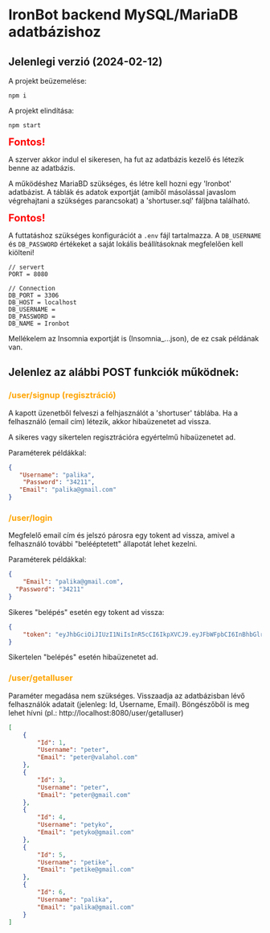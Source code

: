 
<style>
red { color: red }
yellow { color: yellow }
orange { color: orange }
</style>

# IronBot backend MySQL/MariaDB adatbázishoz

## Jelenlegi verzió (2024-02-12)

A projekt beüzemelése:
```
npm i
```

A projekt elindítása:
```
npm start
```

<span style="color:red;font-weight:700;font-size:20px">
    Fontos!
</span>

A szerver akkor indul el sikeresen, ha fut az adatbázis kezelő és létezik benne az adatbázis.

A működéshez MariaBD szükséges, és létre kell hozni egy 'Ironbot' adatbázist.
A táblák és adatok exportját (amiből másolással javaslom végrehajtani a szükséges parancsokat) a 'shortuser.sql' fáljbna található.

<span style="color:red;font-weight:700;font-size:20px">
    Fontos!
</span>

A futtatáshoz szükséges konfigurációt a `.env` fájl tartalmazza. A `DB_USERNAME` és `DB_PASSWORD` értékeket a saját lokális beállításoknak megfelelően kell kiölteni!

```
// servert
PORT = 8080

// Connection
DB_PORT = 3306
DB_HOST = localhost
DB_USERNAME = 
DB_PASSWORD = 
DB_NAME = Ironbot
```

Mellékelem az Insomnia exportját is (Insomnia_...json), de ez csak példának van.

## Jelenlez az alábbi POST funkciók működnek:

### <orange>/user/signup (regisztráció)</orange>


A kapott üzenetből felveszi a felhjasználót a 'shortuser' táblába. Ha a felhasználó (email cím) létezik, akkor hibaüzenetet ad vissza.

A sikeres vagy sikertelen regisztrációra egyértelmű hibaüzenetet ad.

Paraméterek példákkal:

```json
{
   "Username": "palika",
	"Password": "34211",
   "Email": "palika@gmail.com"
}
```

### <orange>/user/login</orange>

Megfelelő email cím és jelszó párosra egy tokent ad vissza, amivel a felhasználó további "belééptetett" állapotát lehet kezelni.

Paraméterek példákkal:
```json
{
	"Email": "palika@gmail.com",
  "Password": "34211"   
}
```

Sikeres "belépés" esetén egy tokent ad vissza:

```json
{
	"token": "eyJhbGciOiJIUzI1NiIsInR5cCI6IkpXVCJ9.eyJFbWFpbCI6InBhbGlrYUBnbWFpbC5jb20iLCJpYXQiOjE3MDY5NTc1NTYsImV4cCI6MTcwNjk4NjM1Nn0.wy79_pICN9IrDDC7oiG-Oo5DgxclFnVeQc6xAG7nO-k"
}
```

Sikertelen "belépés" esetén hibaüzenetet ad.

### <orange>/user/getalluser</orange>

Paraméter megadása nem szükséges. Visszaadja az adatbázisban lévő felhasználók adatait (jelenleg: Id, Username, Email). Böngészőből is meg lehet hívni (pl.: http://localhost:8080/user/getalluser)

```json
[
	{
		"Id": 1,
		"Username": "peter",
		"Email": "peter@valahol.com"
	},
	{
		"Id": 3,
		"Username": "peter",
		"Email": "peter@gmail.com"
	},
	{
		"Id": 4,
		"Username": "petyko",
		"Email": "petyko@gmail.com"
	},
	{
		"Id": 5,
		"Username": "petike",
		"Email": "petike@gmail.com"
	},
	{
		"Id": 6,
		"Username": "palika",
		"Email": "palika@gmail.com"
	}
]
```